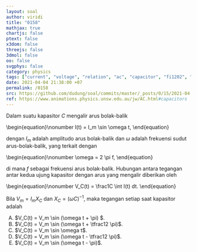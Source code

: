 ```yaml
---
layout: soal
author: viridi
title: "0158"
mathjax: true
chartjs: false
ptext: false
x3dom: false
threejs: false
3dmol: false
oo: false
svgphys: false
category: physics
tags: ["current", "voltage", "relation", "ac", "capacitor", "fi1202", "2020-1"]
date: 2021-04-04 21:38:00 +07
permalink: /0158
src: https://github.com/dudung/soal/commits/master/_posts/0/15/2021-04-04-current-voltage-capacitor.md
ref: https://www.animations.physics.unsw.edu.au/jw/AC.html#capacitors
---
```

Dalam suatu kapasitor $C$ mengalir arus bolak-balik

\begin{equation}\nonumber
I(t) = I_m \sin \omega t,
\end{equation}

dengan $I_m$ adalah amplitudo arus bolak-balik dan $\omega$ adalah frekuensi sudut arus-bolak-balik, yang terkait dengan

\begin{equation}\nonumber
\omega = 2 \pi f,
\end{equation}

di mana $f$ sebagai frekuensi arus bolak-balik. Hubungan antara tegangan antar kedua ujung kapasitor dengan arus yang mengalir diberikan oleh

\begin{equation}\nonumber
V_C(t) = \frac1C \int I(t) dt.
\end{equation}

Bila $V_m = I_m X_C$ dan $X_C = (\omega C)^{-1}$, maka tegangan setiap saat kapasitor adalah

<ol type="A">
<li>$V_C(t) = V_m \sin (\omega t + \pi) $.
<li>$V_C(t) = V_m \sin (\omega t + \tfrac12 \pi)$.
<li>$V_C(t) = V_m \sin \omega t$.
<li>$V_C(t) = V_m \sin (\omega t - \tfrac12 \pi)$.
<li>$V_C(t) = V_m \sin (\omega t - \pi)$.
